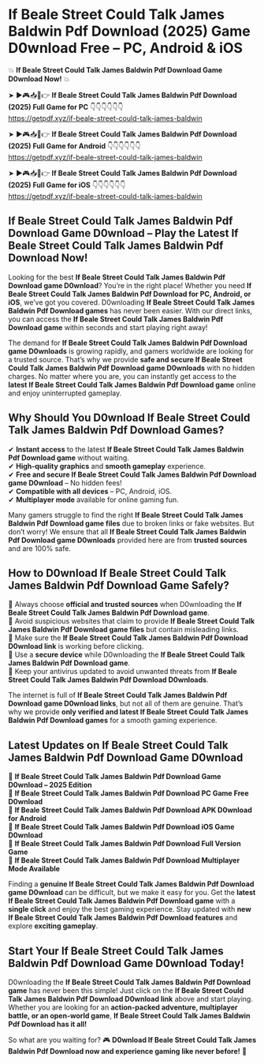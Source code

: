 # If Beale Street Could Talk James Baldwin Pdf Download (2025) Game D0wnload Free – PC, Android & iOS

💥 **If Beale Street Could Talk James Baldwin Pdf Download Game D0wnload Now!** 💥  

➤ ►🎮📥📱👉 **If Beale Street Could Talk James Baldwin Pdf Download (2025) Full Game for PC** 👇👇👇👇👇👇  
https://getpdf.xyz/if-beale-street-could-talk-james-baldwin  

➤ ►🎮📥📱👉 **If Beale Street Could Talk James Baldwin Pdf Download (2025) Full Game for Android** 👇👇👇👇👇👇  
https://getpdf.xyz/if-beale-street-could-talk-james-baldwin  

➤ ►🎮📥📱👉 **If Beale Street Could Talk James Baldwin Pdf Download (2025) Full Game for iOS** 👇👇👇👇👇👇  
https://getpdf.xyz/if-beale-street-could-talk-james-baldwin  

## If Beale Street Could Talk James Baldwin Pdf Download Game D0wnload – Play the Latest If Beale Street Could Talk James Baldwin Pdf Download Now!

Looking for the best **If Beale Street Could Talk James Baldwin Pdf Download game D0wnload**? You’re in the right place! Whether you need **If Beale Street Could Talk James Baldwin Pdf Download for PC, Android, or iOS**, we’ve got you covered. D0wnloading **If Beale Street Could Talk James Baldwin Pdf Download games** has never been easier. With our direct links, you can access the **If Beale Street Could Talk James Baldwin Pdf Download game** within seconds and start playing right away!  

The demand for **If Beale Street Could Talk James Baldwin Pdf Download game D0wnloads** is growing rapidly, and gamers worldwide are looking for a trusted source. That’s why we provide **safe and secure If Beale Street Could Talk James Baldwin Pdf Download game D0wnloads** with no hidden charges. No matter where you are, you can instantly get access to the **latest If Beale Street Could Talk James Baldwin Pdf Download game** online and enjoy uninterrupted gameplay.  

## **Why Should You D0wnload If Beale Street Could Talk James Baldwin Pdf Download Games?**  

✔ **Instant access** to the latest **If Beale Street Could Talk James Baldwin Pdf Download game** without waiting.  
✔ **High-quality graphics** and **smooth gameplay** experience.  
✔ **Free and secure If Beale Street Could Talk James Baldwin Pdf Download game D0wnload** – No hidden fees!  
✔ **Compatible with all devices** – PC, Android, iOS.  
✔ **Multiplayer mode** available for online gaming fun.  

Many gamers struggle to find the right **If Beale Street Could Talk James Baldwin Pdf Download game files** due to broken links or fake websites. But don’t worry! We ensure that all **If Beale Street Could Talk James Baldwin Pdf Download game D0wnloads** provided here are from **trusted sources** and are 100% safe.  

## **How to D0wnload If Beale Street Could Talk James Baldwin Pdf Download Game Safely?**  

📌 Always choose **official and trusted sources** when D0wnloading the **If Beale Street Could Talk James Baldwin Pdf Download game**.  
📌 Avoid suspicious websites that claim to provide **If Beale Street Could Talk James Baldwin Pdf Download game files** but contain misleading links.  
📌 Make sure the **If Beale Street Could Talk James Baldwin Pdf Download D0wnload link** is working before clicking.  
📌 Use a **secure device** while D0wnloading the **If Beale Street Could Talk James Baldwin Pdf Download game**.  
📌 Keep your antivirus updated to avoid unwanted threats from **If Beale Street Could Talk James Baldwin Pdf Download D0wnloads**.  

The internet is full of **If Beale Street Could Talk James Baldwin Pdf Download game D0wnload links**, but not all of them are genuine. That’s why we provide **only verified and latest If Beale Street Could Talk James Baldwin Pdf Download games** for a smooth gaming experience.  

## **Latest Updates on If Beale Street Could Talk James Baldwin Pdf Download Game D0wnload**  

🔹 **If Beale Street Could Talk James Baldwin Pdf Download Game D0wnload – 2025 Edition**  
🔹 **If Beale Street Could Talk James Baldwin Pdf Download PC Game Free D0wnload**  
🔹 **If Beale Street Could Talk James Baldwin Pdf Download APK D0wnload for Android**  
🔹 **If Beale Street Could Talk James Baldwin Pdf Download iOS Game D0wnload**  
🔹 **If Beale Street Could Talk James Baldwin Pdf Download Full Version Game**  
🔹 **If Beale Street Could Talk James Baldwin Pdf Download Multiplayer Mode Available**  

Finding a **genuine If Beale Street Could Talk James Baldwin Pdf Download game D0wnload** can be difficult, but we make it easy for you. Get the **latest If Beale Street Could Talk James Baldwin Pdf Download game** with a **single click** and enjoy the best gaming experience. Stay updated with **new If Beale Street Could Talk James Baldwin Pdf Download features** and explore **exciting gameplay**.  

## **Start Your If Beale Street Could Talk James Baldwin Pdf Download Game D0wnload Today!**  

D0wnloading the **If Beale Street Could Talk James Baldwin Pdf Download game** has never been this simple! Just click on the **If Beale Street Could Talk James Baldwin Pdf Download D0wnload link** above and start playing. Whether you are looking for an **action-packed adventure, multiplayer battle, or an open-world game**, **If Beale Street Could Talk James Baldwin Pdf Download has it all!**  

So what are you waiting for? 🎮 **D0wnload If Beale Street Could Talk James Baldwin Pdf Download now and experience gaming like never before!** 🚀  